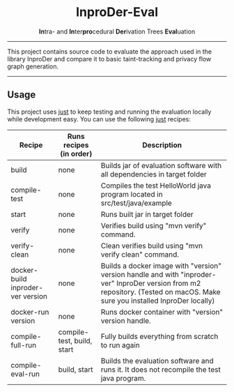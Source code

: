 <h1 align="center">InproDer-Eval</h1>
<div align="center">
    <strong>In</strong>tra- and <strong>In</strong>ter<strong>pro</strong>cedural <strong>Der</strong>ivation Trees <strong>Eval</strong>uation
</div>

---

This project contains source code to evaluate the approach used in the library InproDer and compare it to basic taint-tracking and privacy flow graph generation.

---
## Usage
This project uses [just](http://just.systems) to keep testing and running the evaluation locally while development easy.
You can use the following [just](http://just.systems) recipes:

| Recipe                            | Runs recipes (in order)    | Description                                                                                                                                                                  |
|-----------------------------------|----------------------------|------------------------------------------------------------------------------------------------------------------------------------------------------------------------------|
| build                             | none                       | Builds jar of evaluation software with all dependencies in target folder                                                                                                     |
| compile-test                      | none                       | Compiles the test HelloWorld java program located in src/test/java/example                                                                                                   |
| start                             | none                       | Runs built jar in target folder                                                                                                                                              |
| verify                            | none                       | Verifies build using "mvn verify" command.                                                                                                                                   |
| verify-clean                      | none                       | Clean verifies build using "mvn verify clean" command.                                                                                                                       |
| docker-build inproder-ver version | none                       | Builds a docker image with "version" version handle and with "inproder-ver" InproDer version from m2 repository. (Tested on macOS. Make sure you installed InproDer locally) |
| docker-run version                | none                       | Runs docker container with "version" version handle.                                                                                                                         |
| compile-full-run                  | compile-test, build, start | Fully builds everything from scratch to run again                                                                                                                            |
| compile-eval-run                  | build, start               | Builds the evaluation software and runs it. It does not recompile the test java program.                                                                                     |

